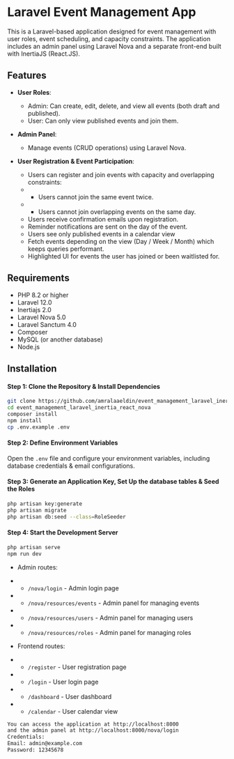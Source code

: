 # Laravel Event Management App

This is a Laravel-based application designed for event management with user roles, event scheduling, and capacity constraints. The application includes an admin panel using Laravel Nova and a separate front-end built with InertiaJS (React.JS).

## Features

-   **User Roles**:
    -   Admin: Can create, edit, delete, and view all events (both draft and published).
    -   User: Can only view published events and join them.
-   **Admin Panel**:
    -   Manage events (CRUD operations) using Laravel Nova.
-   **User Registration & Event Participation**:

    -   Users can register and join events with capacity and overlapping constraints:
    -   -   Users cannot join the same event twice.
    -   -   Users cannot join overlapping events on the same day.
    -   Users receive confirmation emails upon registration.
    -   Reminder notifications are sent on the day of the event.
    -   Users see only published events in a calendar view
    -   Fetch events depending on the view (Day / Week / Month) which keeps queries performant.
    -   Highlighted UI for events the user has joined or been waitlisted for.

## Requirements

-   PHP 8.2 or higher
-   Laravel 12.0
-   Inertiajs 2.0
-   Laravel Nova 5.0
-   Laravel Sanctum 4.0
-   Composer
-   MySQL (or another database)
-   Node.js

## Installation

#### Step 1: Clone the Repository & Install Dependencies

```bash
git clone https://github.com/amralaaeldin/event_management_laravel_inertia_react_nova
cd event_management_laravel_inertia_react_nova
composer install
npm install
cp .env.example .env
```

#### Step 2: Define Environment Variables

Open the `.env` file and configure your environment variables, including database credentials & email configurations.

#### Step 3: Generate an Application Key, Set Up the database tables & Seed the Roles

```bash
php artisan key:generate
php artisan migrate
php artisan db:seed --class=RoleSeeder
```

#### Step 4: Start the Development Server

```bash
php artisan serve
npm run dev
```

-   Admin routes:

-   -   `/nova/login` - Admin login page
-   -   `/nova/resources/events` - Admin panel for managing events
-   -   `/nova/resources/users` - Admin panel for managing users
-   -   `/nova/resources/roles` - Admin panel for managing roles

-   Frontend routes:

-   -   `/register` - User registration page
-   -   `/login` - User login page
-   -   `/dashboard` - User dashboard
-   -   `/calendar` - User calendar view

```bash
You can access the application at http://localhost:8000
and the admin panel at http://localhost:8000/nova/login
Credentials:
Email: admin@example.com
Password: 12345678
```
